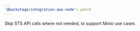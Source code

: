 ```yaml
---
'@backstage/integration-aws-node': patch
---
```


Skip STS API calls where not needed, to support Minio use cases
